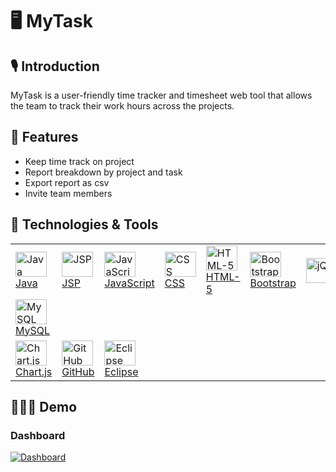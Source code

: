 # 🖥 MyTask

## 🎙 Introduction
MyTask is a user-friendly time tracker and timesheet web tool that allows the team to track their work hours across the projects. 

## 📑 Features 
- Keep time track on project
- Report breakdown by project and task 
- Export report as csv
- Invite team members 

## 🚀 Technologies & Tools
<table>
    <tbody>
        <tr>
             <td><a href="#"><img alt="Java" title="Java" height="40px" width="50px"
                        src="https://user-images.githubusercontent.com/25057099/117538162-05c05200-b059-11eb-9b36-a04c54e6d60f.png" /> Java
              </a>
            </td>
           <td><a href="#"><img alt="JSP" title="JSP" height="40px" width="50px"
                        src="https://user-images.githubusercontent.com/25057099/117538245-65b6f880-b059-11eb-8222-d5ecaa34017c.png" /> JSP
              </a>
            </td>
            <td><a href="#"><img alt="JavaScript" title="JavaScript" height="40px" width="50px"
                        src="https://user-images.githubusercontent.com/25057099/117538186-1e306c80-b059-11eb-942d-dd149d8ee659.png" /> JavaScript
              </a>
            </td>
            <td><a href="#"><img alt="CSS" title="CSS" height="40px" width="50px"
                        src="https://user-images.githubusercontent.com/25057099/117537940-07d5e100-b058-11eb-8bd0-9be8446f7704.png" /> CSS
              </a>
            </td>
            <td><a href="#"><img alt="HTML-5" title="HTML-5" height="40px" width="50px"
                        src="https://user-images.githubusercontent.com/25057099/117538147-f17c5500-b058-11eb-860a-e608a9cf3bac.png" /> HTML-5
              </a>
            </td>
            <td><a href="#"><img alt="Bootstrap" title="Bootstrap" height="40px" width="50px"
                        src="https://user-images.githubusercontent.com/25057099/117537874-bf1e2800-b057-11eb-9e30-7a8cf54bd458.png" /> Bootstrap
              </a>
            </td>
            <td><a href="#"><img alt="jQuery" title="jQuery" height="40px" width="120px"
                          src="https://user-images.githubusercontent.com/25057099/117538225-4e780b00-b059-11eb-9afb-674c036841b5.png" />
              </a>
            </td>
      </tr>
      <tr>
            <td><a href="#"><img alt="MySQL" title="MySQL" height="40px" width="50px"
                          src="https://user-images.githubusercontent.com/25057099/117538276-926b1000-b059-11eb-99ea-3ba2f94506c6.png" /> MySQL
              </a>
            </td>
      </tr>
      <tr>
          <td><a href="#"><img alt="Chart.js" title="Chart.js" height="40px" width="50px"
                          src="https://user-images.githubusercontent.com/25057099/117569480-fb19c180-b119-11eb-8697-89ecf08e2ca9.png" /> Chart.js
                  </a>
           </td>
            <td><a href="#"><img alt="GitHub" title="GitHub" height="40px" width="50px"
                          src="https://user-images.githubusercontent.com/25057099/117538085-9d717080-b058-11eb-9b90-0ec2e4090520.png" /> GitHub
              </a>
            </td>
          <td><a href="#"><img alt="Eclipse" title="Eclipse" height="40px" width="50px"
                        src="https://user-images.githubusercontent.com/25057099/117537991-3e136080-b058-11eb-9c21-2c7c62442790.png" /> Eclipse
          </a>
        </td>
      </tr>
  </tbody>
</table>

##  👨🏽‍🏫  Demo

### Dashboard

[![Dashboard](http://i.imgur.com/7YTMFQp.png)](https://www.youtube.com/watch?v=I2Q3YjQnQw4&ab_channel=SkyzerTechnologies)

